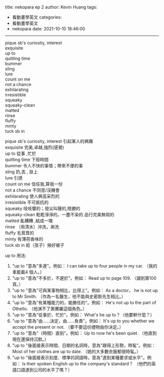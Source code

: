 title: nekopara ep 2
author: Kevin Huang
tags:
  - 看動畫學英文
categories:
  - 看動畫學英文
  - nekopara
date: 2021-10-10 18:46:00
---
pique sb's curiosity, interest  
exquisite   
up to  
quitting time  
bummer  
sling  
lure  
count on me  
not a chance   
exhilarating  
irresistible  
squeaky  
squeaky-clean  
matted  
rinse  
fluffy  
minty  
tuck sb in  

pique sb's curiosity, interest 引起某人的興趣  
exquisite 完美,卓越,強烈(感覺)  
up to 從事 ,忙於  
quitting time 下班時間  
bummer 令人不快的事情；帶來不便的事  
sling 扔,丟 , 掛上  
lure 引誘  
count on me 信任我,算我一份  
not a chance 不同意/沒機會  
exhilarating 使人興高采烈的  
irresistible 不可抵抗的  
squeaky 吱吱響的；發尖叫聲的,險勝的  
squeaky-clean 乾乾淨淨的，一塵不染的 品行完美無瑕的  
matted 亂糟糟 ,結成一塊  
rinse （用清水）沖洗，涮洗  
fluffy 毛茸茸的  
minty 有薄荷香味的  
tuck sb in 給（孩子）掖好被子  


up to 用法: 

1. "up to "意為"多達"。例如：
I can take up to four people in my car. （我的車能載4 個人。）
2. "up to "意為"不多於，不遲於"。例如：
Read up to page 109. （讀到第100 頁。）
3. "up to "意為"可與某事物相比，比得上"。例如：
As a doctor， he is not up to Mr Smith.
（作為一名醫生，他不能與史密斯先生相比。）
4. "up to "意為"有某種能力的，能勝任的"。例如：
He's not up to the part of Othello.
（他演不了奧賽羅這個角色。）
5. "up to "意為"從事於，忙於"。例如：
What's he up to？（他要幹什麼？）
6. "up to "意為"由……決定，由……負責"。例如：
It's up to you whether we accept the present or not.
（要不要這份禮物由你決定。）
7. "up to "意為"（時間）直到"。例如：
Up to now he's been quiet. （他直到現在還保持沉默。）
8. "up to "後面接表示時間、日期的名詞時，意為"跟得上形勢，時髦"。例如：
Most of her clothes are up to date. （她的大多數衣服都很時髦。）
9. "up to "後面接表示刻度、標準的詞語時，意為"達到某種要求或水平"。例如：
Is their spoken English up to the company's standard？
（他們的英語口語達到公司的水平了嗎？）